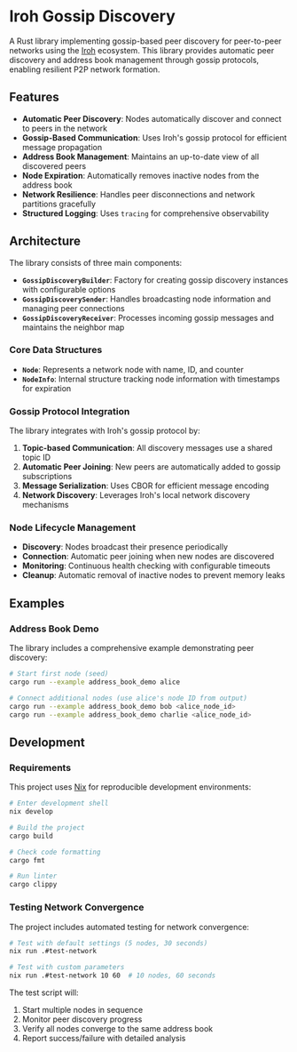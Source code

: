 # Iroh Gossip Discovery

A Rust library implementing gossip-based peer discovery for peer-to-peer networks using the [Iroh](https://iroh.computer/) ecosystem. This library provides automatic peer discovery and address book management through gossip protocols, enabling resilient P2P network formation.

## Features

- **Automatic Peer Discovery**: Nodes automatically discover and connect to peers in the network
- **Gossip-Based Communication**: Uses Iroh's gossip protocol for efficient message propagation
- **Address Book Management**: Maintains an up-to-date view of all discovered peers
- **Node Expiration**: Automatically removes inactive nodes from the address book
- **Network Resilience**: Handles peer disconnections and network partitions gracefully
- **Structured Logging**: Uses `tracing` for comprehensive observability

## Architecture

The library consists of three main components:

- **`GossipDiscoveryBuilder`**: Factory for creating gossip discovery instances with configurable options
- **`GossipDiscoverySender`**: Handles broadcasting node information and managing peer connections
- **`GossipDiscoveryReceiver`**: Processes incoming gossip messages and maintains the neighbor map

### Core Data Structures

- **`Node`**: Represents a network node with name, ID, and counter
- **`NodeInfo`**: Internal structure tracking node information with timestamps for expiration

### Gossip Protocol Integration

The library integrates with Iroh's gossip protocol by:

1. **Topic-based Communication**: All discovery messages use a shared topic ID
2. **Automatic Peer Joining**: New peers are automatically added to gossip subscriptions
3. **Message Serialization**: Uses CBOR for efficient message encoding
4. **Network Discovery**: Leverages Iroh's local network discovery mechanisms

### Node Lifecycle Management

- **Discovery**: Nodes broadcast their presence periodically
- **Connection**: Automatic peer joining when new nodes are discovered  
- **Monitoring**: Continuous health checking with configurable timeouts
- **Cleanup**: Automatic removal of inactive nodes to prevent memory leaks

## Examples

### Address Book Demo

The library includes a comprehensive example demonstrating peer discovery:

```bash
# Start first node (seed)
cargo run --example address_book_demo alice

# Connect additional nodes (use alice's node ID from output)
cargo run --example address_book_demo bob <alice_node_id>
cargo run --example address_book_demo charlie <alice_node_id>
```

## Development

### Requirements

This project uses [Nix](https://nixos.org/) for reproducible development environments:

```bash
# Enter development shell
nix develop

# Build the project
cargo build

# Check code formatting
cargo fmt

# Run linter
cargo clippy
```

### Testing Network Convergence

The project includes automated testing for network convergence:

```bash
# Test with default settings (5 nodes, 30 seconds)
nix run .#test-network

# Test with custom parameters
nix run .#test-network 10 60  # 10 nodes, 60 seconds
```

The test script will:
1. Start multiple nodes in sequence
2. Monitor peer discovery progress
3. Verify all nodes converge to the same address book
4. Report success/failure with detailed analysis

